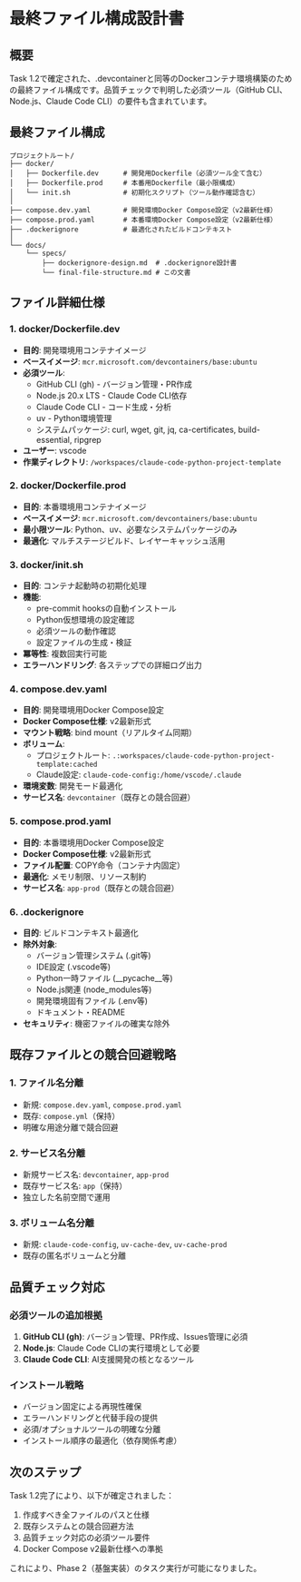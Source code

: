 # 最終ファイル構成設計書

## 概要
Task 1.2で確定された、.devcontainerと同等のDockerコンテナ環境構築のための最終ファイル構成です。品質チェックで判明した必須ツール（GitHub CLI、Node.js、Claude Code CLI）の要件も含まれています。

## 最終ファイル構成

```
プロジェクトルート/
├── docker/
│   ├── Dockerfile.dev      # 開発用Dockerfile（必須ツール全て含む）
│   ├── Dockerfile.prod     # 本番用Dockerfile（最小限構成）
│   └── init.sh             # 初期化スクリプト（ツール動作確認含む）
│
├── compose.dev.yaml        # 開発環境Docker Compose設定（v2最新仕様）
├── compose.prod.yaml       # 本番環境Docker Compose設定（v2最新仕様）
├── .dockerignore           # 最適化されたビルドコンテキスト
│
└── docs/
    └── specs/
        ├── dockerignore-design.md  # .dockerignore設計書
        └── final-file-structure.md # この文書
```

## ファイル詳細仕様

### 1. docker/Dockerfile.dev
- **目的**: 開発環境用コンテナイメージ
- **ベースイメージ**: `mcr.microsoft.com/devcontainers/base:ubuntu`
- **必須ツール**:
  - GitHub CLI (gh) - バージョン管理・PR作成
  - Node.js 20.x LTS - Claude Code CLI依存
  - Claude Code CLI - コード生成・分析
  - uv - Python環境管理
  - システムパッケージ: curl, wget, git, jq, ca-certificates, build-essential, ripgrep
- **ユーザー**: vscode
- **作業ディレクトリ**: `/workspaces/claude-code-python-project-template`

### 2. docker/Dockerfile.prod  
- **目的**: 本番環境用コンテナイメージ
- **ベースイメージ**: `mcr.microsoft.com/devcontainers/base:ubuntu`
- **最小限ツール**: Python、uv、必要なシステムパッケージのみ
- **最適化**: マルチステージビルド、レイヤーキャッシュ活用

### 3. docker/init.sh
- **目的**: コンテナ起動時の初期化処理
- **機能**:
  - pre-commit hooksの自動インストール
  - Python仮想環境の設定確認
  - 必須ツールの動作確認
  - 設定ファイルの生成・検証
- **冪等性**: 複数回実行可能
- **エラーハンドリング**: 各ステップでの詳細ログ出力

### 4. compose.dev.yaml
- **目的**: 開発環境用Docker Compose設定
- **Docker Compose仕様**: v2最新形式
- **マウント戦略**: bind mount（リアルタイム同期）
- **ボリューム**: 
  - プロジェクトルート: `.:workspaces/claude-code-python-project-template:cached`
  - Claude設定: `claude-code-config:/home/vscode/.claude`
- **環境変数**: 開発モード最適化
- **サービス名**: `devcontainer`（既存との競合回避）

### 5. compose.prod.yaml
- **目的**: 本番環境用Docker Compose設定
- **Docker Compose仕様**: v2最新形式  
- **ファイル配置**: COPY命令（コンテナ内固定）
- **最適化**: メモリ制限、リソース制約
- **サービス名**: `app-prod`（既存との競合回避）

### 6. .dockerignore
- **目的**: ビルドコンテキスト最適化
- **除外対象**:
  - バージョン管理システム (.git等)
  - IDE設定 (.vscode等)
  - Python一時ファイル (__pycache__等)
  - Node.js関連 (node_modules等)
  - 開発環境固有ファイル (.env等)
  - ドキュメント・README
- **セキュリティ**: 機密ファイルの確実な除外

## 既存ファイルとの競合回避戦略

### 1. ファイル名分離
- 新規: `compose.dev.yaml`, `compose.prod.yaml`
- 既存: `compose.yml`（保持）
- 明確な用途分離で競合回避

### 2. サービス名分離  
- 新規サービス名: `devcontainer`, `app-prod`
- 既存サービス名: `app`（保持）
- 独立した名前空間で運用

### 3. ボリューム名分離
- 新規: `claude-code-config`, `uv-cache-dev`, `uv-cache-prod`
- 既存の匿名ボリュームと分離

## 品質チェック対応

### 必須ツールの追加根拠
1. **GitHub CLI (gh)**: バージョン管理、PR作成、Issues管理に必須
2. **Node.js**: Claude Code CLIの実行環境として必要
3. **Claude Code CLI**: AI支援開発の核となるツール

### インストール戦略
- バージョン固定による再現性確保
- エラーハンドリングと代替手段の提供
- 必須/オプショナルツールの明確な分離
- インストール順序の最適化（依存関係考慮）

## 次のステップ
Task 1.2完了により、以下が確定されました：
1. 作成すべき全ファイルのパスと仕様
2. 既存システムとの競合回避方法
3. 品質チェック対応の必須ツール要件
4. Docker Compose v2最新仕様への準拠

これにより、Phase 2（基盤実装）のタスク実行が可能になりました。